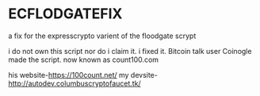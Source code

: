 # ECFLODGATEFIX
a fix for the expresscrypto varient of the floodgate scrypt

i do not own this script nor do i claim it. i fixed it.
Bitcoin talk user Coinogle made the script. now known as count100.com

his website-https://100count.net/
my devsite- http://autodev.columbuscryptofaucet.tk/
